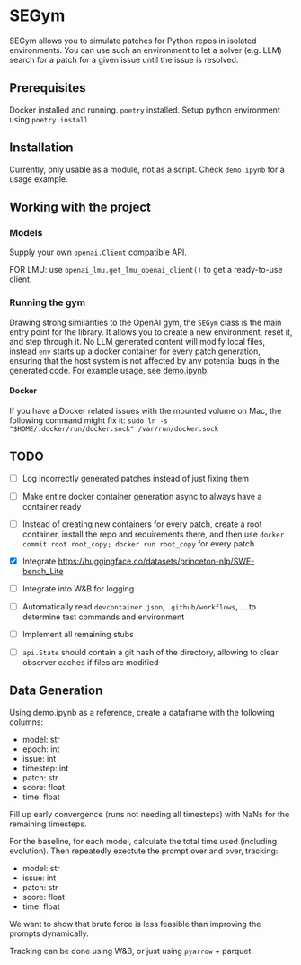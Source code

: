 # SEGym
SEGym allows you to simulate patches for Python repos in isolated environments.
You can use such an environment to let a solver (e.g. LLM) search for a patch for a given issue until the issue is resolved.


## Prerequisites

Docker installed and running. `poetry` installed.
Setup python environment using `poetry install`

## Installation

Currently, only usable as a module, not as a script. Check `demo.ipynb` for a usage example.

## Working with the project

### Models

Supply your own `openai.Client` compatible API.

FOR LMU: use `openai_lmu.get_lmu_openai_client()` to get a ready-to-use client.

### Running the gym
Drawing strong similarities to the OpenAI gym, the `SEGym` class is the main entry point for the library. It allows you to create a new environment, reset it, and step through it.
No LLM generated content will modify local files, instead `env` starts up a docker container for every patch generation, ensuring that the host system is not affected by any potential bugs in the generated code.
For example usage, see [demo.ipynb](demo.ipynb).

#### Docker
If you have a Docker related issues with the mounted volume on Mac, the following command might fix it: `sudo ln -s "$HOME/.docker/run/docker.sock" /var/run/docker.sock`

## TODO
- [ ] Log incorrectly generated patches instead of just fixing them 
- [ ] Make entire docker container generation async to always have a container ready
- [ ] Instead of creating new containers for every patch, create a root container, install the repo and requirements there, and then use `docker commit root root_copy; docker run root_copy` for every patch
- [x] Integrate https://huggingface.co/datasets/princeton-nlp/SWE-bench_Lite
- [ ] Integrate into W&B for logging
- [ ] Automatically read `devcontainer.json`, `.github/workflows`, ... to determine test commands and environment
- [ ] Implement all remaining stubs
- [ ] `api.State` should contain a git hash of the directory, allowing to clear observer caches if files are modified


## Data Generation
Using demo.ipynb as a reference, create a dataframe with the following columns:
- model: str
- epoch: int
- issue: int
- timestep: int
- patch: str
- score: float
- time: float

Fill up early convergence (runs not needing all timesteps) with NaNs for the remaining timesteps.

For the baseline, for each model, calculate the total time used (including evolution). Then repeatedly exectute the prompt over and over, tracking:
- model: str
- issue: int
- patch: str
- score: float
- time: float

We want to show that brute force is less feasible than improving the prompts dynamically.

Tracking can be done using W&B, or just using `pyarrow` + parquet.
